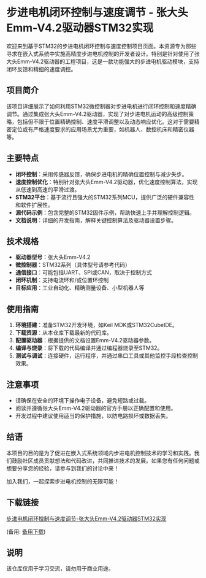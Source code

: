 # 步进电机闭环控制与速度调节 - 张大头Emm-V4.2驱动器STM32实现

欢迎来到基于STM32的步进电机闭环控制与速度控制项目页面。本资源专为那些寻求在嵌入式系统中实施高精度步进电机控制的开发者设计。特别是针对使用了张大头Emm-V4.2驱动器的工程项目，这是一款功能强大的步进电机驱动模块，支持闭环反馈和精细的速度调控。

## 项目简介

该项目详细展示了如何利用STM32微控制器对步进电机进行闭环控制和速度精确调节。通过集成张大头Emm-V4.2驱动器，实现了对步进电机运动的高级控制策略，包括但不限于位置精确控制、速度平滑调整以及动态响应优化。这对于需要精密定位或有严格速度要求的应用场景尤为重要，如机器人、数控机床和精密仪器等。

## 主要特点

- **闭环控制**：采用传感器反馈，确保步进电机的精确位置控制与减少失步。
- **速度控制优化**：特别针对张大头Emm-V4.2驱动器，优化速度控制算法，实现从低速到高速的平滑过渡。
- **STM32平台**：基于流行且强大的STM32系列MCU，提供广泛的硬件兼容性和软件扩展性。
- **源代码示例**：包含完整的STM32固件示例，帮助快速上手并理解控制逻辑。
- **文档说明**：详细的开发指南，解释关键控制算法及驱动器设置步骤。

## 技术规格

- **驱动器型号**：张大头Emm-V4.2
- **微控制器**：STM32系列（具体型号请参考代码）
- **通信接口**：可能包括UART、SPI或CAN，取决于控制方式
- **闭环机制**：支持电流环和/或位置环控制
- **目标应用**：工业自动化、精确测量设备、小型机器人等

## 使用指南

1. **环境搭建**：准备STM32开发环境，如Keil MDK或STM32CubeIDE。
2. **下载资源**：从本仓库下载最新的代码库。
3. **配置驱动器**：根据提供的文档设置Emm-V4.2驱动器参数。
4. **编译与烧录**：将下载的代码编译并通过编程器烧录至STM32。
5. **测试与调试**：连接硬件，运行程序，并通过串口工具或其他监控手段检查控制效果。

## 注意事项

- 请确保在安全的环境下操作电子设备，避免短路或过载。
- 阅读并遵循张大头Emm-V4.2驱动器的官方手册以正确配置和使用。
- 开发过程中建议使用适当的保护措施，以防电路损坏或数据丢失。

## 结语

本项目的目的是为了促进在嵌入式系统领域内步进电机控制技术的学习和实践。我们鼓励社区成员贡献想法和代码改进，共同推进技术的发展。如果您有任何问题或想要分享您的经验，请参与到我们的讨论中来！

加入我们，一起探索步进电机控制的无限可能！

## 下载链接
[步进电机闭环控制与速度调节-张大头Emm-V4.2驱动器STM32实现](https://pan.quark.cn/s/89b6cf208727) 

(备用: [备用下载](https://pan.baidu.com/s/1RZQsd1Rq_IQRR-MVVEiEOw?pwd=1234))

## 说明

该仓库仅用于学习交流，请勿用于商业用途。
